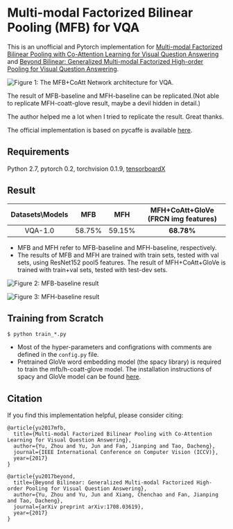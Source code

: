 # Multi-modal Factorized Bilinear Pooling (MFB) for VQA
This is an unofficial and Pytorch implementation for [Multi-modal Factorized Bilinear Pooling with Co-Attention Learning for Visual Question Answering](http://openaccess.thecvf.com/content_iccv_2017/html/Yu_Multi-Modal_Factorized_Bilinear_ICCV_2017_paper.html) and [Beyond Bilinear: Generalized Multi-modal Factorized High-order Pooling for Visual Question Answering](https://arxiv.org/abs/1708.03619).

![Figure 1: The MFB+CoAtt Network architecture for VQA.](https://github.com/asdf0982/vqa-mfb.pytorch/raw/master/imgs/MFB-github.png)

The result of MFB-baseline and MFH-baseline can be replicated.(Not able to replicate MFH-coatt-glove result, maybe a devil hidden in detail.)

The author helped me a lot when I tried to replicate the result. Great thanks.

The official implementation is based on pycaffe is available [here](https://github.com/yuzcccc/vqa-mfb).
## Requirements
Python 2.7, pytorch 0.2, torchvision 0.1.9, [tensorboardX](https://github.com/lanpa/tensorboard-pytorch)
## Result
|   Datasets\Models    | MFB | MFH  | MFH+CoAtt+GloVe (FRCN img features) |
|:-----------------:|:-----------------:|:-----------------:|:-----------------:|
| VQA-1.0   |58.75%    | 59.15%  | **68.78%** |

- MFB and MFH refer to MFB-baseline and MFH-baseline, respectively.
- The results of MFB and MFH are trained with train sets, tested with val sets, using ResNet152 pool5 features. The result of MFH+CoAtt+GloVe is trained with train+val sets, tested with test-dev sets.

![Figure 2: MFB-baseline result](https://github.com/asdf0982/vqa-mfb.pytorch/raw/master/imgs/mfb_baseline.png)

![Figure 3: MFH-baseline result](https://github.com/asdf0982/vqa-mfb.pytorch/raw/master/imgs/mfh_baseline.png)
## Training from Scratch
`$ python train_*.py`
- Most of the hyper-parameters and configrations with comments are defined in the `config.py` file.
- Pretrained GloVe word embedding model (the spacy library) is required to train the mfb/h-coatt-glove model. The installation instructions of spacy and GloVe model can be found [here](https://spacy.io/models/en#section-en_vectors_web_lg).

## Citation
If you find this implementation helpful, please consider citing:
```
@article{yu2017mfb,
  title={Multi-modal Factorized Bilinear Pooling with Co-Attention Learning for Visual Question Answering},
  author={Yu, Zhou and Yu, Jun and Fan, Jianping and Tao, Dacheng},
  journal={IEEE International Conference on Computer Vision (ICCV)},
  year={2017}
}

@article{yu2017beyond,
  title={Beyond Bilinear: Generalized Multi-modal Factorized High-order Pooling for Visual Question Answering},
  author={Yu, Zhou and Yu, Jun and Xiang, Chenchao and Fan, Jianping and Tao, Dacheng},
  journal={arXiv preprint arXiv:1708.03619},
  year={2017}
}
```